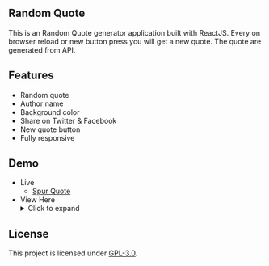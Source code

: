 ## Random Quote
This is an Random Quote generator application built with ReactJS. Every on browser reload or new button press you will get a new quote. The quote are generated from API.

## Features
- Random quote
- Author name
- Background color
- Share on Twitter & Facebook
- New quote button
- Fully responsive

## Demo
- Live
    - [Spur Quote](https://spurquote.netlify.app)
 - View Here
    <details>
        <summary>Click to expand</summary>
        <img src="https://i.ibb.co/LZMPfY6/Spur-Quote.png" alt="Spur Quote" border="0">
    </details>


## License
This project is licensed under [GPL-3.0](https://github.com/mrhrifat/spur-quote/blob/master/LICENSE.md).
